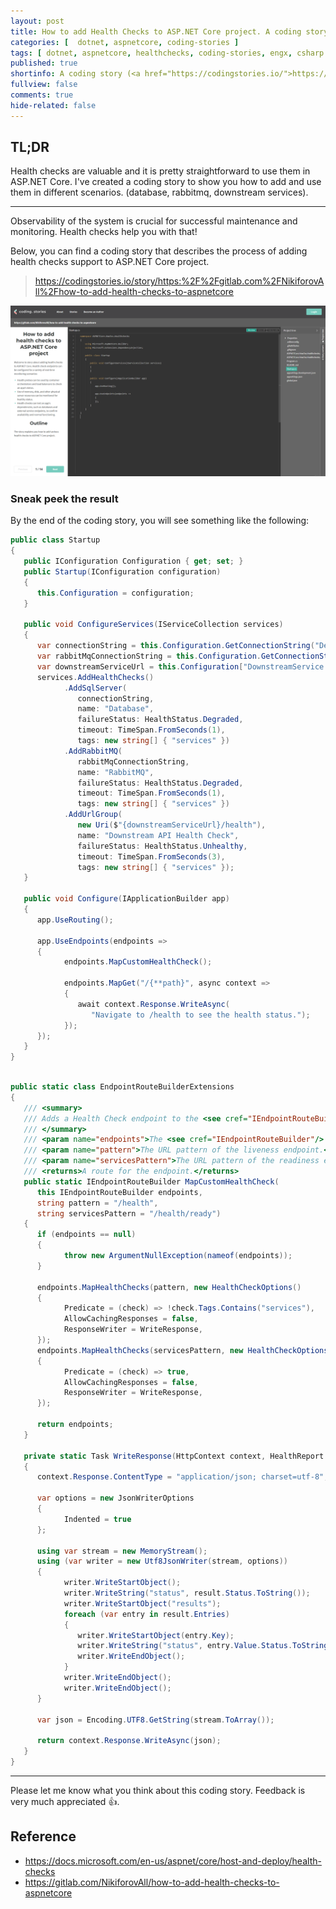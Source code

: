 ```yaml
---
layout: post
title: How to add Health Checks to ASP.NET Core project. A coding story.
categories: [  dotnet, aspnetcore, coding-stories ]
tags: [ dotnet, aspnetcore, healthchecks, coding-stories, engx, csharp ]
published: true
shortinfo: A coding story (<a href="https://codingstories.io/">https://codingstories.io/</a>) that explains how to add health checks to ASP.NET Core project.
fullview: false
comments: true
hide-related: false
---
```


## TL;DR

Health checks are valuable and it is pretty straightforward to use them in ASP.NET Core. I've created a coding story to show you how to add and use them in different scenarios. (database, rabbitmq, downstream services).

---

Observability of the system is crucial for successful maintenance and monitoring. Health checks help you with that!

Below, you can find a coding story that describes the process of adding health checks support to ASP.NET Core project.

> https://codingstories.io/story/https:%2F%2Fgitlab.com%2FNikiforovAll%2Fhow-to-add-health-checks-to-aspnetcore

![healthchecks-banner](/assets/add-health-check/healh-checks-coding-story.png)

### Sneak peek the result

By the end of the coding story, you will see something like the following:

```csharp
public class Startup
{
   public IConfiguration Configuration { get; set; }
   public Startup(IConfiguration configuration)
   {
      this.Configuration = configuration;
   }

   public void ConfigureServices(IServiceCollection services)
   {
      var connectionString = this.Configuration.GetConnectionString("DefaultConnection");
      var rabbitMqConnectionString = this.Configuration.GetConnectionString("RabbitMQ");
      var downstreamServiceUrl = this.Configuration["DownstreamService:BaseUrl"];
      services.AddHealthChecks()
            .AddSqlServer(
               connectionString,
               name: "Database",
               failureStatus: HealthStatus.Degraded,
               timeout: TimeSpan.FromSeconds(1),
               tags: new string[] { "services" })
            .AddRabbitMQ(
               rabbitMqConnectionString,
               name: "RabbitMQ",
               failureStatus: HealthStatus.Degraded,
               timeout: TimeSpan.FromSeconds(1),
               tags: new string[] { "services" })
            .AddUrlGroup(
               new Uri($"{downstreamServiceUrl}/health"),
               name: "Downstream API Health Check",
               failureStatus: HealthStatus.Unhealthy,
               timeout: TimeSpan.FromSeconds(3),
               tags: new string[] { "services" });
   }

   public void Configure(IApplicationBuilder app)
   {
      app.UseRouting();

      app.UseEndpoints(endpoints =>
      {
            endpoints.MapCustomHealthCheck();

            endpoints.MapGet("/{**path}", async context =>
            {
               await context.Response.WriteAsync(
                  "Navigate to /health to see the health status.");
            });
      });
   }
}
```

```csharp

public static class EndpointRouteBuilderExtensions
{
   /// <summary>
   /// Adds a Health Check endpoint to the <see cref="IEndpointRouteBuilder"/> with the specified template.
   /// </summary>
   /// <param name="endpoints">The <see cref="IEndpointRouteBuilder"/> to add endpoint to.</param>
   /// <param name="pattern">The URL pattern of the liveness endpoint.</param>
   /// <param name="servicesPattern">The URL pattern of the readiness endpoint.</param>
   /// <returns>A route for the endpoint.</returns>
   public static IEndpointRouteBuilder MapCustomHealthCheck(
      this IEndpointRouteBuilder endpoints,
      string pattern = "/health",
      string servicesPattern = "/health/ready")
   {
      if (endpoints == null)
      {
            throw new ArgumentNullException(nameof(endpoints));
      }

      endpoints.MapHealthChecks(pattern, new HealthCheckOptions()
      {
            Predicate = (check) => !check.Tags.Contains("services"),
            AllowCachingResponses = false,
            ResponseWriter = WriteResponse,
      });
      endpoints.MapHealthChecks(servicesPattern, new HealthCheckOptions()
      {
            Predicate = (check) => true,
            AllowCachingResponses = false,
            ResponseWriter = WriteResponse,
      });

      return endpoints;
   }

   private static Task WriteResponse(HttpContext context, HealthReport result)
   {
      context.Response.ContentType = "application/json; charset=utf-8";

      var options = new JsonWriterOptions
      {
            Indented = true
      };

      using var stream = new MemoryStream();
      using (var writer = new Utf8JsonWriter(stream, options))
      {
            writer.WriteStartObject();
            writer.WriteString("status", result.Status.ToString());
            writer.WriteStartObject("results");
            foreach (var entry in result.Entries)
            {
               writer.WriteStartObject(entry.Key);
               writer.WriteString("status", entry.Value.Status.ToString());
               writer.WriteEndObject();
            }
            writer.WriteEndObject();
            writer.WriteEndObject();
      }

      var json = Encoding.UTF8.GetString(stream.ToArray());

      return context.Response.WriteAsync(json);
   }
}
```

---

Please let me know what you think about this coding story. Feedback is very much appreciated 👍.

## Reference

* <https://docs.microsoft.com/en-us/aspnet/core/host-and-deploy/health-checks>
* <https://gitlab.com/NikiforovAll/how-to-add-health-checks-to-aspnetcore>
